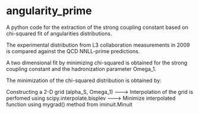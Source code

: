# angularity_prime

A python code for the extraction of the strong coupling constant based on chi-squared fit of angularities distributions. 

The experimental distribution from L3 collaboration measurements in 2009 is compared against the QCD NNLL-prime predictions. 

A two dimensional fit by minimizing chi-squared is obtained for the strong coupling constant and the hadronization parameter Omega_1.

The minimization of the chi-squared distribution is obtained by:

Constructing a 2-D grid (alpha_S, Omega_1) ---> Interpolation of the grid is perfomed using scipy.interpolate.bisplev ---> Minimize interpolated function using mygrad() method from  iminuit.Minuit 

